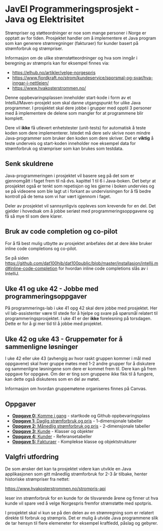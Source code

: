 # JavEl Programmeringsprosjekt - Java og Elektrisitet

Strømpriser og støtteordninger er noe som mange personer i Norge er opptatt av for tiden. Prosjektet handler om å implementere et Java program som kan generere strømregninger (fakturaer) for kunder basert på strømforbruk og strømpriser. 

Informasjon om de ulike strømstøtteordninger og hva som inngår i beregning av strømpris kan for eksempel finnes via: 

- https://elhub.no/artikler/velge-norgespris 
- https://www.fjordkraft.no/strom/kundeservice/sporsmal-og-svar/hva-inngar-i-nettleien/
- https://www.hvakosterstrommen.no/ 

Denne oppbevaringsplassen inneholder start-kode i form av et IntelliJ/Maven-prosjekt som skal danne utgangspunkt for ulike Java programmer. I prosjektet skal dere jobbe i grupper med opptil 3 personer med å implementere de delene som mangler for at programmene blir komplett. 

Dere vil **ikke** få utlevert enhetstester (unit-tests) for automatisk å teste koden som dere implementerer. Istedet må dere selv skrive noen mindre Java-programmer som bruker den koden som dere skriver. Det er **viktig** å teste underveis og start-koden inneholder noe eksempel data for strømforbruk og strømpriser som kan brukes som testdata.

## Senk skuldrene

Java-programmeringen i prosjektet vil basere seg på det som er gjennomgått i faget frem til nå dvs. kapittel 1 til 6 i Java-boken. Det betyr at prosjektet også er tenkt som repetisjon og les gjerne i boken undervies og se på videoene som ble lagt ut i forkant av undervisningen for å få bedre kontroll på de tema som vi har vært igjennom i faget. 
 
Deler av prosjektet vil sannsynligvis oppleves som krevende for en del. Det gjelder i hovedsak om å jobbe seriøst med programmeringsoppgavene og få så mye til som dere klarer.

## Bruk av code completion og co-pilot

For å få best mulig utbytte av prosjektet anbefales det at dere ikke bruker inline code completions og co-pilot. 

Se på siden https://github.com/dat100hib/dat100public/blob/master/installasjon/intellij.md#inline-code-completion for hvordan inline code completions slås av i IntelliJ.

## Uke 41 og uke 42 - Jobbe med programmeringsoppgaver

På programmerings-lab i uke 41 opg 42 skal dere jobbe med prosjektet. Her vil lab-assistenter være til stede for å hjelpe og svare på spørsmål relatert til programmeringsprosjektet. I uke 41 er der **ikke** forelesning på torsdagen. Dette er for å gi mer tid til å jobbe med projektet.

## Uke 42 og uke 43 - Gruppemøter for å sammenligne løsninger

I uke 42 eller uke 43 (avhengig av hvor raskt gruppen kommer i mål med oppgavene) skal hver gruppe møtes med 1-2 andre grupper for å diskutere og sammenligne løsningene som dere er kommet frem til. Dere kan gå frem oppgave for oppgave. Om der er ting som gruppene ikke fikk til å fungere, kan dette også diskuteres som en del av møtet.

Informasjon om hvordan gruppemøtene organiseres finnes på Canvas.

## Oppgaver

- [**Oppgave 0:** Komme i gang](docs/oppgave0.md) - startkode og Github oppbevaringsplass
- [**Oppgave 1:** Daglig strømforbruk og pris](docs/oppgave1.md) - 1-dimensjonale tabeller
- [**Oppgave 2:** Månedlig strømforbruk og pris](docs/oppgave2.md) - 2-dimensjonale tabeller
- [**Oppgave 3:** Kunde](docs/oppgave3.md) - Klasser og objekter
- [**Oppgave 4:** Kunder](docs/oppgave4.md) - Referansetabeller
- [**Oppgave 5:** Fakturaer](docs/oppgave5.md) - Komplekse klasse og objektstrukturer

## Valgfri utfordring

De som ønsker det kan ta prosjektet videre kan utvikle en Java applikasjonen som gitt månedlig strømforbruk for 2-3 år tilbake, henter historiske strømpriser fra nettet: 

https://www.hvakosterstrommen.no/strompris-api

leser inn strømforbruk for en kunde for de tilsvarende årene og finner ut hva kunde vil spare ved å velge Norgespris fremfor strømstøtte med spotpris.

I prosjektet skal vi kun se på den delen av en strømregning som er relatert direkte til forbruk og strømpris. Det er mulig å utvide Java programmene slik de tar hensyn til flere elemeneter for eksempel kraftledd, påslag og gebyrer.








